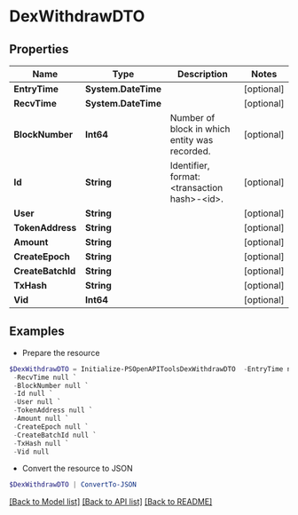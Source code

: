 # DexWithdrawDTO
## Properties

Name | Type | Description | Notes
------------ | ------------- | ------------- | -------------
**EntryTime** | **System.DateTime** |  | [optional] 
**RecvTime** | **System.DateTime** |  | [optional] 
**BlockNumber** | **Int64** | Number of block in which entity was recorded. | [optional] 
**Id** | **String** | Identifier, format: &lt;transaction hash&gt;-&lt;id&gt;. | [optional] 
**User** | **String** |  | [optional] 
**TokenAddress** | **String** |  | [optional] 
**Amount** | **String** |  | [optional] 
**CreateEpoch** | **String** |  | [optional] 
**CreateBatchId** | **String** |  | [optional] 
**TxHash** | **String** |  | [optional] 
**Vid** | **Int64** |  | [optional] 

## Examples

- Prepare the resource
```powershell
$DexWithdrawDTO = Initialize-PSOpenAPIToolsDexWithdrawDTO  -EntryTime null `
 -RecvTime null `
 -BlockNumber null `
 -Id null `
 -User null `
 -TokenAddress null `
 -Amount null `
 -CreateEpoch null `
 -CreateBatchId null `
 -TxHash null `
 -Vid null
```

- Convert the resource to JSON
```powershell
$DexWithdrawDTO | ConvertTo-JSON
```

[[Back to Model list]](../README.md#documentation-for-models) [[Back to API list]](../README.md#documentation-for-api-endpoints) [[Back to README]](../README.md)

